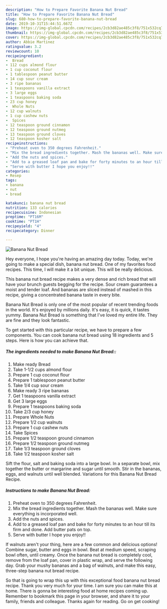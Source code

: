 ```yaml
---
description: "How to Prepare Favorite Banana Nut Bread"
title: "How to Prepare Favorite Banana Nut Bread"
slug: 680-how-to-prepare-favorite-banana-nut-bread
date: 2019-10-31T15:44:51.667Z
image: https://img-global.cpcdn.com/recipes/2cb3d82ae485c3f8/751x532cq70/banana-nut-bread-recipe-main-photo.jpg
thumbnail: https://img-global.cpcdn.com/recipes/2cb3d82ae485c3f8/751x532cq70/banana-nut-bread-recipe-main-photo.jpg
cover: https://img-global.cpcdn.com/recipes/2cb3d82ae485c3f8/751x532cq70/banana-nut-bread-recipe-main-photo.jpg
author: Abbie Martinez
ratingvalue: 3.2
reviewcount: 10
recipeingredient:
-  Bread
- 112 cups almond flour
- 1 cup coconut flour
- 1 tablespoon peanut butter
- 14 cup sour cream
- 3 ripe bananas
- 1 teaspoons vanilla extract
- 3 large eggs
- 1 teaspoons baking soda
- 23 cup honey
-  Whole Nuts
- 12 cup walnuts
- 1 cup cashew nuts
-  Spices
- 12 teaspoon ground cinnamon
- 12 teaspoon ground nutmeg
- 13 teaspoon ground cloves
- 12 teaspoon kosher salt
recipeinstructions:
- "Preheat oven to 350 degrees Fahrenheit."
- "Mix the bread ingredients together. Mash the bananas well. Make sure everything is incorporated well."
- "Add the nuts and spices."
- "Add to a greased loaf pan and bake for forty minutes to an hour till its firm and done. Add butter pats on top."
- "Serve with butter I hope you enjoy!!"
categories:
- Resep
tags:
- banana
- nut
- bread

katakunci: banana nut bread
nutrition: 133 calories
recipecuisine: Indonesian
preptime: "PT16M"
cooktime: "PT1H"
recipeyield: "4"
recipecategory: Dinner

---
```



![Banana Nut Bread](https://img-global.cpcdn.com/recipes/2cb3d82ae485c3f8/751x532cq70/banana-nut-bread-recipe-main-photo.jpg)

Hey everyone, I hope you're having an amazing day today. Today, we're going to make a special dish, banana nut bread. One of my favorites food recipes. This time, I will make it a bit unique. This will be really delicious.

This banana nut bread recipe makes a very dense and rich bread that will have your brunch guests begging for the recipe. Sour cream guarantees a moist and tender loaf. And bananas are sliced instead of mashed in this recipe, giving a concentrated banana taste in every bite.

Banana Nut Bread is only one of the most popular of recent trending foods in the world. It's enjoyed by millions daily. It's easy, it is quick, it tastes yummy. Banana Nut Bread is something that I've loved my entire life. They are fine and they look fantastic.


To get started with this particular recipe, we have to prepare a few components. You can cook banana nut bread using 18 ingredients and 5 steps. Here is how you can achieve that.

##### The ingredients needed to make Banana Nut Bread::

1. Make ready  Bread
1. Take 1-1/2 cups almond flour
1. Prepare 1 cup coconut flour
1. Prepare 1 tablespoon peanut butter
1. Take 1/4 cup sour cream
1. Make ready 3 ripe bananas
1. Get 1 teaspoons vanilla extract
1. Get 3 large eggs
1. Prepare 1 teaspoons baking soda
1. Take 2/3 cup honey
1. Prepare  Whole Nuts
1. Prepare 1/2 cup walnuts
1. Prepare 1 cup cashew nuts
1. Take  Spices
1. Prepare 1/2 teaspoon ground cinnamon
1. Prepare 1/2 teaspoon ground nutmeg
1. Take 1/3 teaspoon ground cloves
1. Take 1/2 teaspoon kosher salt


Sift the flour, salt and baking soda into a large bowl. In a separate bowl, mix together the butter or margarine and sugar until smooth. Stir in the bananas, eggs, and walnuts until well blended. Variations for this Banana Nut Bread Recipe. 

##### Instructions to make Banana Nut Bread:

1. Preheat oven to 350 degrees Fahrenheit.
1. Mix the bread ingredients together. Mash the bananas well. Make sure everything is incorporated well.
1. Add the nuts and spices.
1. Add to a greased loaf pan and bake for forty minutes to an hour till its firm and done. Add butter pats on top.
1. Serve with butter I hope you enjoy!!


If walnuts aren&#39;t your thing, here are a few common and delicious options! Combine sugar, butter and eggs in bowl. Beat at medium speed, scraping bowl often, until creamy. Once the banana nut bread is completely cool, remove from the loaf pan, cover in plastic wrap, and serve the following day. Grab your mushy bananas and a bag of walnuts, and make this easy, three-step banana nut bread recipe. 

So that is going to wrap this up with this exceptional food banana nut bread recipe. Thank you very much for your time. I am sure you can make this at home. There is gonna be interesting food at home recipes coming up. Remember to bookmark this page in your browser, and share it to your family, friends and colleague. Thanks again for reading. Go on get cooking!
